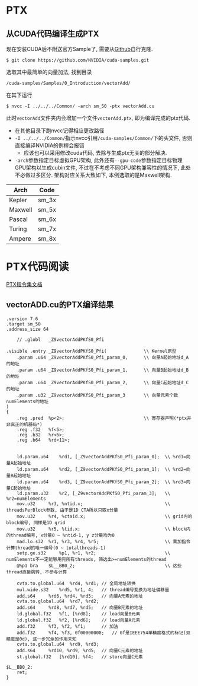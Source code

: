 # PTX

## 从CUDA代码编译生成PTX

现在安装CUDA后不附送官方Sample了, 需要从[Github](https://github.com/nvidia/cuda-samples)自行克隆.
```
$ git clone https://github.com/NVIDIA/cuda-samples.git
```

选取其中最简单的向量加法, 找到目录
```
/cuda-samples/Samples/0_Introduction/vectorAdd/
```
在其下运行
```
$ nvcc -I ../../../Common/ -arch sm_50 -ptx vectorAdd.cu
```
此时`vectorAdd`文件夹内会增加一个文件`vectorAdd.ptx`, 即为编译完成的ptx代码.
* 在其他目录下跑nvcc记得相应更改路径
* `-I ../../../Common/`指示nvcc引用`/cuda-samples/Common/`下的头文件, 否则直接编译NVIDIA的例程会报错
  * 应该也可以采用修改cuda代码, 去除与生成ptx无关的部分解决.
* `-arch`参数指定目标虚拟GPU架构, 此外还有`--gpu-code`参数指定目标物理GPU架构以生成cubin文件, 不过在不考虑不同GPU架构兼容性的情况下, 此处不必做过多区分. 架构对应关系大致如下, 本例选取的是Maxwell架构. 


| Arch      | Code  |
| ----      | ----  |
| Kepler    | sm_3x |
| Maxwell   | sm_5x |
| Pascal    | sm_6x |
| Turing    | sm_7x |
| Ampere    | sm_8x |

# PTX代码阅读
[PTX指令集文档](https://docs.nvidia.com/cuda/parallel-thread-execution/index.html)

## vectorADD.cu的PTX编译结果

```
.version 7.6
.target sm_50
.address_size 64

	// .globl	_Z9vectorAddPKfS0_Pfi

.visible .entry _Z9vectorAddPKfS0_Pfi(              \\ Kernel原型
	.param .u64 _Z9vectorAddPKfS0_Pfi_param_0,      \\ 向量A起始地址d_A的地址
	.param .u64 _Z9vectorAddPKfS0_Pfi_param_1,      \\ 向量B起始地址d_B的地址
	.param .u64 _Z9vectorAddPKfS0_Pfi_param_2,      \\ 向量C起始地址d_C的地址
	.param .u32 _Z9vectorAddPKfS0_Pfi_param_3       \\ 向量元素个数numElements的地址
)
{
	.reg .pred 	%p<2>;                              \\ 寄存器声明(*ptx并非真正的机器码*)
	.reg .f32 	%f<5>;
	.reg .b32 	%r<6>;
	.reg .b64 	%rd<11>;


	ld.param.u64 	%rd1, [_Z9vectorAddPKfS0_Pfi_param_0];  \\ %rd1=向量A起始地址
	ld.param.u64 	%rd2, [_Z9vectorAddPKfS0_Pfi_param_1];  \\ %rd2=向量B起始地址
	ld.param.u64 	%rd3, [_Z9vectorAddPKfS0_Pfi_param_2];  \\ %rd3=向量C起始地址
	ld.param.u32 	%r2, [_Z9vectorAddPKfS0_Pfi_param_3];   \\ %r2=numElements
	mov.u32 	%r3, %ntid.x;                               \\ threadsPerBlock参数, 由于是1D CTA所以只取x分量
	mov.u32 	%r4, %ctaid.x;                              \\ grid内的block编号, 同样是1D grid
	mov.u32 	%r5, %tid.x;                                \\ block内的thread编号, x分量0 ~ %ntid-1, y z分量均为0
	mad.lo.s32 	%r1, %r3, %r4, %r5;                         \\ 乘加指令计算thread的唯一编号(0 ~ totalthreads-1)
	setp.ge.s32 	%p1, %r1, %r2;                          \\ numElements不一定能够用完所有threads, 筛选出>=numElements的thread
	@%p1 bra 	$L__BB0_2;                                  \\ 这些thread直接跳转, 不参与计算

	cvta.to.global.u64 	%rd4, %rd1; // 全局地址转换
	mul.wide.s32 	%rd5, %r1, 4;   // thread编号变换为地址偏移量
	add.s64 	%rd6, %rd4, %rd5;   // 向量A元素的地址
	cvta.to.global.u64 	%rd7, %rd2; 
	add.s64 	%rd8, %rd7, %rd5;   // 向量B元素的地址
	ld.global.f32 	%f1, [%rd8];    // load向量B元素
	ld.global.f32 	%f2, [%rd6];    // load向量A元素
	add.f32 	%f3, %f2, %f1;      // 加法
	add.f32 	%f4, %f3, 0f00000000;   // 0f是IEEE754单精度格式的标记(双精度是0d), 这一步冗余的作用未知
	cvta.to.global.u64 	%rd9, %rd3;
	add.s64 	%rd10, %rd9, %rd5;  // 向量C元素的地址
	st.global.f32 	[%rd10], %f4;   // store向量C元素

$L__BB0_2:
	ret;
}
```

